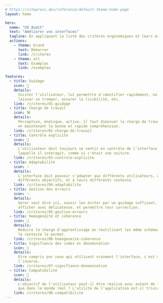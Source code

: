 ```yaml
---
# https://vitepress.dev/reference/default-theme-home-page
layout: home

hero:
  name: "UX Audit"
  text: "Améliorer vos interfaces"
  tagline: En appliquant la liste des critères ergonomiques et leurs exemples
  actions:
    - theme: brand
      text: Démarrer
      link: /criteres
    - theme: alt
      text: Examples
      link: /exemples

features:
  - title: Guidage
    icon: 🛒
    details:
      Inciter l'utilisateur, lui permettre d'identifier rapidement, ne pas le
      laisser se tromper, assurer la lisibilité, etc.
    link: /criteres/01-guidage
  - title: Charge de travail
    icon: 🛠️
    details:
      Perceptive, mnésique, active, il faut diminuer la charge de travail tout
      en maintenant la bonne et rapide compréhension.
    link: /criteres/02-charge-de-travail
  - title: Contrôle explicite
    icon: 🚗
    details:
      L'utilisateur doit toujours se sentir en contrôle de l'interface avec
      laquelle il interagit, comme si c'était une voiture.
    link: /criteres/03-controle-explicite
  - title: Adaptabilité
    icon: ☃
    details:
      L'interface doit pouvoir s'adapter aux différents utilisateurs, à leurs
      différents objectifs, et à leurs différents contexte.
    link: /criteres/04-adaptabilite
  - title: Gestion des erreurs
    icon: 💥
    details:
      Gérer veut dire ici, savoir les éviter par un guidage suffisant, les
      afficher avec délicatesse, et permettre leur correction.
    link: /criteres/05-gestion-erreurs
  - title: Homogénéité et cohérence
    icon: 🍔
    details:
      Réduire la charge d'apprentissage en réutilisant les même schémas dès que
      le contexte le permet.
    link: /criteres/06-homogeneite-coherence
  - title: Signifiance des codes et dénomination
    icon: 🥐
    details:
      Etre compris par ceux qui utilisent vraiment l'interface, c'est mieux que
      l'inverse.
    link: /criteres/07-signifiance-denomination
  - title: Compatibilité
    icon: 🚞
    details:
      L'objectif de l'utilisateur peut-il être réalisé avec autant de facilité
      que dans le monde réel ? L'utilité de l'application est-il trivial ?
    link: /criteres/08-compatibilite
---
```

